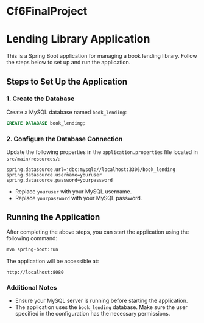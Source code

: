 # Cf6FinalProject
# Lending Library Application
This is a Spring Boot application for managing a book lending library. Follow the steps below to set up and run the application.
## Steps to Set Up the Application
### 1. Create the Database
Create a MySQL database named `book_lending`:
```sql
CREATE DATABASE book_lending;
```
### 2. Configure the Database Connection
Update the following properties in the `application.properties` file located in `src/main/resources/`:
```properties
spring.datasource.url=jdbc:mysql://localhost:3306/book_lending
spring.datasource.username=youruser
spring.datasource.password=yourpassword
```
- Replace `youruser` with your MySQL username.
- Replace `yourpassword` with your MySQL password.
## Running the Application
After completing the above steps, you can start the application using the following command:
```bash
mvn spring-boot:run
```
The application will be accessible at:
```
http://localhost:8080
```
### Additional Notes
- Ensure your MySQL server is running before starting the application.
- The application uses the `book_lending` database. Make sure the user specified in the configuration has the necessary permissions.